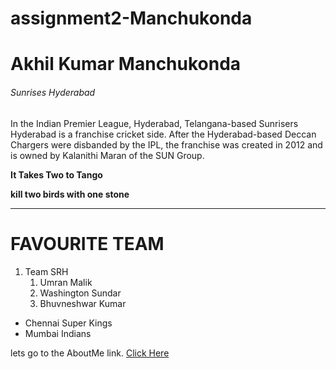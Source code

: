 # assignment2-Manchukonda

# Akhil Kumar Manchukonda

###### Sunrises Hyderabad

In the Indian Premier League, Hyderabad, Telangana-based Sunrisers Hyderabad is a franchise cricket side. After the Hyderabad-based Deccan Chargers were disbanded by the IPL, the franchise was created in 2012 and is owned by Kalanithi Maran of the SUN Group.


**It Takes Two to Tango**

**kill two birds with one stone**

-----

# FAVOURITE TEAM

1. Team SRH
    1. Umran Malik
    2. Washington Sundar
    3. Bhuvneshwar Kumar

* Chennai Super Kings
* Mumbai Indians

lets go to the AboutMe link. [Click Here](https://github.com/akhilmk2407/assignment2-Manchukonda/blob/main/AboutMe.md)